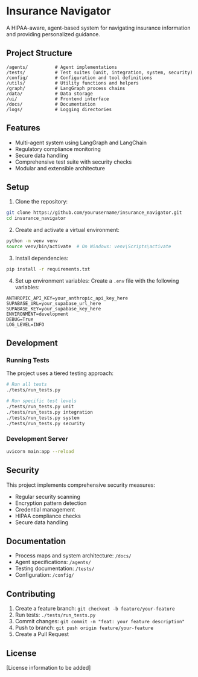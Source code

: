 # Insurance Navigator

A HIPAA-aware, agent-based system for navigating insurance information and providing personalized guidance.

## Project Structure

```
/agents/          # Agent implementations
/tests/           # Test suites (unit, integration, system, security)
/config/          # Configuration and tool definitions
/utils/           # Utility functions and helpers
/graph/           # LangGraph process chains
/data/            # Data storage
/ui/              # Frontend interface
/docs/            # Documentation
/logs/            # Logging directories
```

## Features

- Multi-agent system using LangGraph and LangChain
- Regulatory compliance monitoring
- Secure data handling
- Comprehensive test suite with security checks
- Modular and extensible architecture

## Setup

1. Clone the repository:
```bash
git clone https://github.com/yourusername/insurance_navigator.git
cd insurance_navigator
```

2. Create and activate a virtual environment:
```bash
python -m venv venv
source venv/bin/activate  # On Windows: venv\Scripts\activate
```

3. Install dependencies:
```bash
pip install -r requirements.txt
```

4. Set up environment variables:
Create a `.env` file with the following variables:
```
ANTHROPIC_API_KEY=your_anthropic_api_key_here
SUPABASE_URL=your_supabase_url_here
SUPABASE_KEY=your_supabase_key_here
ENVIRONMENT=development
DEBUG=True
LOG_LEVEL=INFO
```

## Development

### Running Tests
The project uses a tiered testing approach:
```bash
# Run all tests
./tests/run_tests.py

# Run specific test levels
./tests/run_tests.py unit
./tests/run_tests.py integration
./tests/run_tests.py system
./tests/run_tests.py security
```

### Development Server
```bash
uvicorn main:app --reload
```

## Security

This project implements comprehensive security measures:
- Regular security scanning
- Encryption pattern detection
- Credential management
- HIPAA compliance checks
- Secure data handling

## Documentation

- Process maps and system architecture: `/docs/`
- Agent specifications: `/agents/`
- Testing documentation: `/tests/`
- Configuration: `/config/`

## Contributing

1. Create a feature branch: `git checkout -b feature/your-feature`
2. Run tests: `./tests/run_tests.py`
3. Commit changes: `git commit -m "feat: your feature description"`
4. Push to branch: `git push origin feature/your-feature`
5. Create a Pull Request

## License

[License information to be added] 